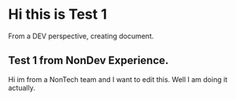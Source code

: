 # Hi this is Test 1

From a DEV perspective, creating document.

## Test 1 from NonDev Experience.

Hi im from a NonTech team and I want to edit this. Well I am doing it actually.